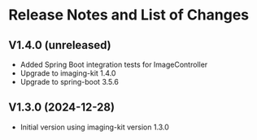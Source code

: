 # Release Notes and List of Changes

## V1.4.0 (unreleased)

- Added Spring Boot integration tests for ImageController
- Upgrade to imaging-kit 1.4.0
- Upgrade to spring-boot 3.5.6

## V1.3.0 (2024-12-28)
- Initial version using imaging-kit version 1.3.0